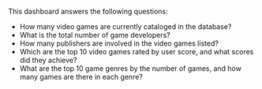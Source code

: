 This dashboard answers the following questions:

- How many video games are currently cataloged in the database?
- What is the total number of game developers?
- How many publishers are involved in the video games listed?
- Which are the top 10 video games rated by user score, and what scores did they achieve?
- What are the top 10 game genres by the number of games, and how many games are there in each genre?